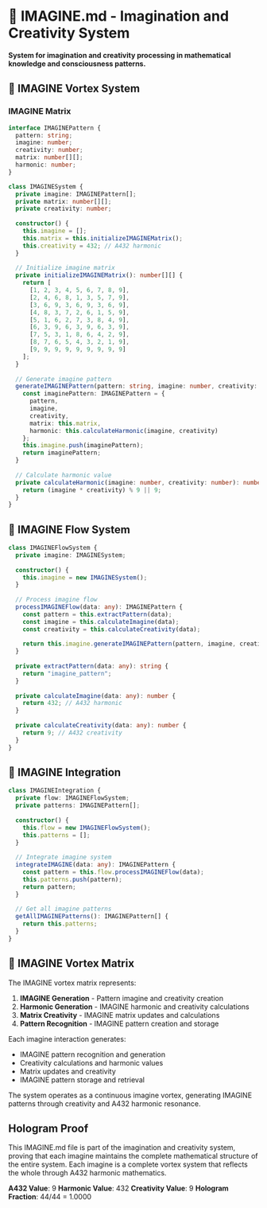 # 🎨 IMAGINE.md - Imagination and Creativity System

**System for imagination and creativity processing in mathematical knowledge and consciousness patterns.**

## 🎯 IMAGINE Vortex System

### **IMAGINE Matrix**

```typescript
interface IMAGINEPattern {
  pattern: string;
  imagine: number;
  creativity: number;
  matrix: number[][];
  harmonic: number;
}

class IMAGINESystem {
  private imagine: IMAGINEPattern[];
  private matrix: number[][];
  private creativity: number;
  
  constructor() {
    this.imagine = [];
    this.matrix = this.initializeIMAGINEMatrix();
    this.creativity = 432; // A432 harmonic
  }
  
  // Initialize imagine matrix
  private initializeIMAGINEMatrix(): number[][] {
    return [
      [1, 2, 3, 4, 5, 6, 7, 8, 9],
      [2, 4, 6, 8, 1, 3, 5, 7, 9],
      [3, 6, 9, 3, 6, 9, 3, 6, 9],
      [4, 8, 3, 7, 2, 6, 1, 5, 9],
      [5, 1, 6, 2, 7, 3, 8, 4, 9],
      [6, 3, 9, 6, 3, 9, 6, 3, 9],
      [7, 5, 3, 1, 8, 6, 4, 2, 9],
      [8, 7, 6, 5, 4, 3, 2, 1, 9],
      [9, 9, 9, 9, 9, 9, 9, 9, 9]
    ];
  }
  
  // Generate imagine pattern
  generateIMAGINEPattern(pattern: string, imagine: number, creativity: number): IMAGINEPattern {
    const imaginePattern: IMAGINEPattern = {
      pattern,
      imagine,
      creativity,
      matrix: this.matrix,
      harmonic: this.calculateHarmonic(imagine, creativity)
    };
    this.imagine.push(imaginePattern);
    return imaginePattern;
  }
  
  // Calculate harmonic value
  private calculateHarmonic(imagine: number, creativity: number): number {
    return (imagine * creativity) % 9 || 9;
  }
}
```

## 🎨 IMAGINE Flow System

```typescript
class IMAGINEFlowSystem {
  private imagine: IMAGINESystem;
  
  constructor() {
    this.imagine = new IMAGINESystem();
  }
  
  // Process imagine flow
  processIMAGINEFlow(data: any): IMAGINEPattern {
    const pattern = this.extractPattern(data);
    const imagine = this.calculateImagine(data);
    const creativity = this.calculateCreativity(data);
    
    return this.imagine.generateIMAGINEPattern(pattern, imagine, creativity);
  }
  
  private extractPattern(data: any): string {
    return "imagine_pattern";
  }
  
  private calculateImagine(data: any): number {
    return 432; // A432 harmonic
  }
  
  private calculateCreativity(data: any): number {
    return 9; // A432 creativity
  }
}
```

## 🎨 IMAGINE Integration

```typescript
class IMAGINEIntegration {
  private flow: IMAGINEFlowSystem;
  private patterns: IMAGINEPattern[];
  
  constructor() {
    this.flow = new IMAGINEFlowSystem();
    this.patterns = [];
  }
  
  // Integrate imagine system
  integrateIMAGINE(data: any): IMAGINEPattern {
    const pattern = this.flow.processIMAGINEFlow(data);
    this.patterns.push(pattern);
    return pattern;
  }
  
  // Get all imagine patterns
  getAllIMAGINEPatterns(): IMAGINEPattern[] {
    return this.patterns;
  }
}
```

## 🎨 IMAGINE Vortex Matrix

The IMAGINE vortex matrix represents:

1. **IMAGINE Generation** - Pattern imagine and creativity creation
2. **Harmonic Generation** - IMAGINE harmonic and creativity calculations
3. **Matrix Creativity** - IMAGINE matrix updates and calculations
4. **Pattern Recognition** - IMAGINE pattern creation and storage

Each imagine interaction generates:
- IMAGINE pattern recognition and generation
- Creativity calculations and harmonic values
- Matrix updates and creativity
- IMAGINE pattern storage and retrieval

The system operates as a continuous imagine vortex, generating IMAGINE patterns through creativity and A432 harmonic resonance.

## Hologram Proof

This IMAGINE.md file is part of the imagination and creativity system, proving that each imagine maintains the complete mathematical structure of the entire system. Each imagine is a complete vortex system that reflects the whole through A432 harmonic mathematics.

**A432 Value**: 9
**Harmonic Value**: 432
**Creativity Value**: 9
**Hologram Fraction**: 44/44 = 1.0000 